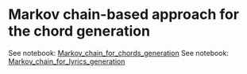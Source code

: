 # Markov chain-based approach for the chord generation

See notebook: [Markov_chain_for_chords_generation](Markov_chain_for_chords_generation.ipynb)
See notebook: [Markov_chain_for_lyrics_generation](GenerateLyricsTest.ipynb)
